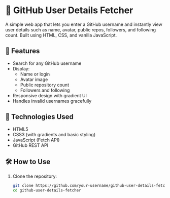 # 👤 GitHub User Details Fetcher

A simple web app that lets you enter a GitHub username and instantly view user details such as name, avatar, public repos, followers, and following count. Built using HTML, CSS, and vanilla JavaScript.

## 🚀 Features

- Search for any GitHub username
- Display:
  - Name or login
  - Avatar image
  - Public repository count
  - Followers and following
- Responsive design with gradient UI
- Handles invalid usernames gracefully

## 🔧 Technologies Used

- HTML5
- CSS3 (with gradients and basic styling)
- JavaScript (Fetch API)
- GitHub REST API

## 🛠️ How to Use

1. Clone the repository:
   ```bash
   git clone https://github.com/your-username/github-user-details-fetcher.git
   cd github-user-details-fetcher
